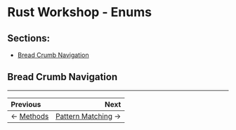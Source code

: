 # Rust Workshop - Enums

## Sections:

* [Bread Crumb Navigation](#bread-crumb-navigation)

## Bread Crumb Navigation
_________________________

Previous | Next
:------- | ---:
← [Methods](./methods.md) | [Pattern Matching](./pattern_matching.md) →
